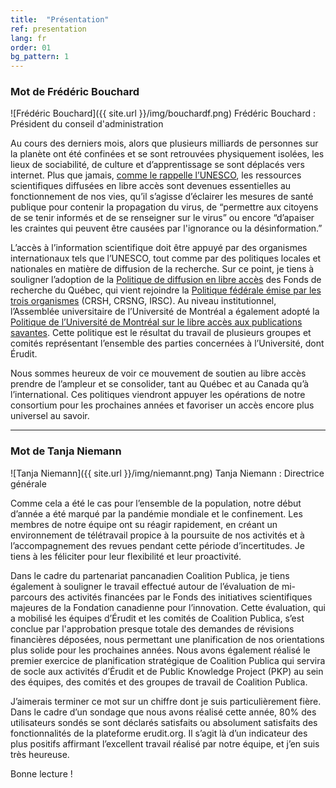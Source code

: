 ```yaml
---
title:  "Présentation"
ref: presentation
lang: fr
order: 01
bg_pattern: 1
---
```


### Mot de Frédéric Bouchard

![Frédéric Bouchard]({{ site.url }}/img/bouchardf.png)
Frédéric Bouchard
: Président du conseil d'administration

Au cours des derniers mois, alors que plusieurs milliards de personnes sur la planète ont été confinées et se sont retrouvées physiquement isolées, les lieux de sociabilité, de culture et d’apprentissage se sont déplacés vers internet. Plus que jamais, [comme le rappelle l’UNESCO](https://fr.unesco.org/covid19/communicationinformationresponse/opensolutions), les ressources scientifiques diffusées en libre accès sont devenues essentielles au fonctionnement de nos vies, qu’il s’agisse d’éclairer les mesures de santé publique pour contenir la propagation du virus, de “permettre aux citoyens de se tenir informés et de se renseigner sur le virus” ou encore “d’apaiser les craintes qui peuvent être causées par l'ignorance ou la désinformation.”

L’accès à l’information scientifique doit être appuyé par des organismes internationaux tels que l’UNESCO, tout comme par des politiques locales et nationales en matière de diffusion de la recherche. Sur ce point, je tiens à souligner l’adoption de la [Politique de diffusion en libre accès](http://www.frqs.gouv.qc.ca/documents/10191/539200/Politique-libre-acces_avril19.pdf/24216d8c-9513-440e-8795-97ea929acb92#:~:text=La%20pr%C3%A9sente%20Politique%20a%20pour,d%C3%A9cideurs%20et%20du%20grand%20public.) des Fonds de recherche du Québec, qui vient rejoindre la [Politique fédérale émise par les trois organismes](http://www.science.gc.ca/eic/site/063.nsf/fra/h_F6765465.html?OpenDocument) (CRSH, CRSNG, IRSC). Au niveau institutionnel, l’Assemblée universitaire de l’Université de Montréal a également adopté la [Politique de l’Université de Montréal sur le libre accès aux publications savantes](https://bib.umontreal.ca/communications/grands-dossiers/libre-acces). Cette politique est le résultat du travail de plusieurs groupes et comités représentant l’ensemble des parties concernées à l’Université, dont Érudit.

Nous sommes heureux de voir ce mouvement de soutien au libre accès prendre de l’ampleur et se consolider, tant au Québec et au Canada qu’à l’international. Ces politiques viendront appuyer les opérations de notre consortium pour les prochaines années et favoriser un accès encore plus universel au savoir.

---

### Mot de Tanja Niemann

![Tanja Niemann]({{ site.url }}/img/niemannt.png)
Tanja Niemann
: Directrice générale

Comme cela a été le cas pour l’ensemble de la population, notre début d’année a été marqué par la pandémie mondiale et le confinement. Les membres de notre équipe ont su réagir rapidement, en créant un environnement de télétravail propice à la poursuite de nos activités et à l’accompagnement des revues pendant cette période d’incertitudes. Je tiens à les féliciter pour leur flexibilité et leur proactivité.

Dans le cadre du partenariat pancanadien Coalition Publica, je tiens également à souligner le travail effectué autour de l’évaluation de mi-parcours des activités financées par le Fonds des initiatives scientifiques majeures de la Fondation canadienne pour l’innovation. Cette évaluation, qui a mobilisé les équipes d’Érudit et les comités de Coalition Publica, s’est conclue par l'approbation presque totale des demandes de révisions financières déposées, nous permettant une planification de nos orientations plus solide pour les prochaines années. Nous avons également réalisé le premier exercice de planification stratégique de Coalition Publica qui servira de socle aux activités d’Érudit et de Public Knowledge Project (PKP) au sein des équipes, des comités et des groupes de travail de Coalition Publica.

J’aimerais terminer ce mot sur un chiffre dont je suis particulièrement fière. Dans le cadre d’un sondage que nous avons réalisé cette année, 80% des utilisateurs sondés se sont déclarés satisfaits ou absolument satisfaits des fonctionnalités de la plateforme erudit.org. Il s’agit là d’un indicateur des plus positifs affirmant l’excellent travail réalisé par notre équipe, et j’en suis très heureuse.

Bonne lecture !
